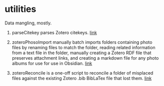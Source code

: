 # utilities
Data mangling, mostly. 

1. parseCitekey parses Zotero citekeys. [link](https://github.com/jennereh/utilities/blob/main/1-parsecitekey/parseCiteKey.py)

2. zoteroPhosoImport manually batch imports folders containing photo files by renaming files to match the folder, reading related information from a text file in the folder, manually creating a Zotero RDF file that preserves attachment links, and creating a markdown file for any photo albums for use for use in Obsidian. [link](2-zotero-photos-import)

3. zoteroReconcile is a one-off script to reconcile a folder of misplaced files against the existing Zotero .bib BibLaTex file that lost them. [link](https://github.com/jennereh/utilities/blob/main/3-zotero-reconcile/zoteroReconcile.py)
